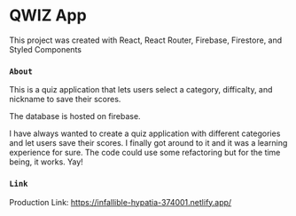 # QWIZ App

This project was created with React, React Router, Firebase, Firestore, and Styled Components

### `About`

This is a quiz application that lets users select a category, difficalty, and nickname to save their scores.

The database is hosted on firebase.

I have always wanted to create a quiz application with different categories and let users save their scores.
I finally got around to it and it was a learning experience for sure. The code could use some refactoring but
for the time being, it works. Yay!

### `Link`

Production Link: https://infallible-hypatia-374001.netlify.app/
